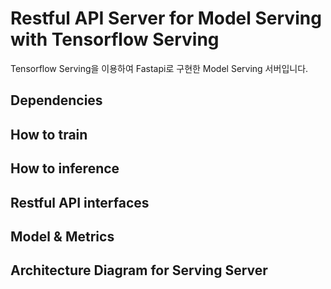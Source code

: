Restful API Server for Model Serving with Tensorflow Serving
=============
Tensorflow Serving을 이용하여 Fastapi로 구현한 Model Serving 서버입니다.<br> 

## Dependencies

## How to train

## How to inference

## Restful API interfaces

## Model & Metrics

## Architecture Diagram for Serving Server
